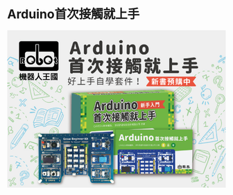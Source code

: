 # Arduino首次接觸就上手

![](../.gitbook/assets/rk-shang-cheng-grove-beginner-kit-for-arduino770x55502.jpg)

